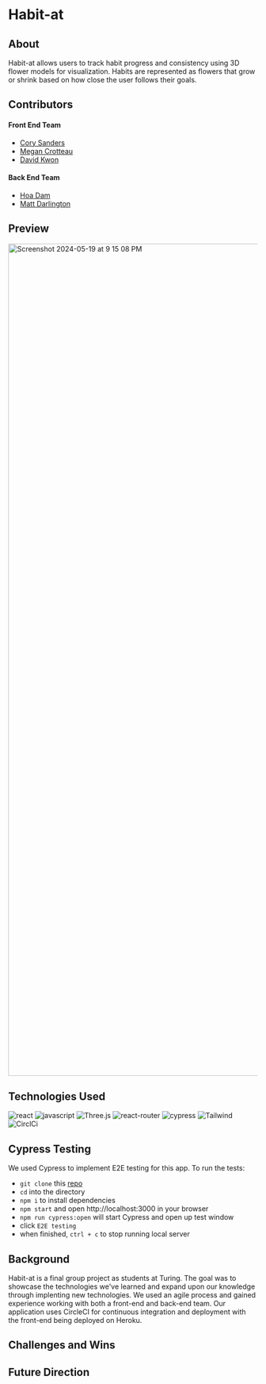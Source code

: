 # Habit-at

## About
Habit-at allows users to track habit progress and consistency using 3D flower models for visualization. Habits are represented as flowers that grow or shrink based on how close the user follows their goals.

## Contributors
#### Front End Team
- [Cory Sanders](https://github.com/corysanders3)
- [Megan Crotteau](https://github.com/crotteau)
- [David Kwon](https://github.com/dkwon1223)
#### Back End Team
- [Hoa Dam](https://github.com/hoadam)
- [Matt Darlington](https://github.com/mdarl17)

## Preview
<img width="1678" alt="Screenshot 2024-05-19 at 9 15 08 PM" src="https://github.com/Habit-at-2311/fe-habit-at/assets/149750476/baeba9df-4ea3-4c6f-924d-1ba9f6b7e536">


## Technologies Used
<div>
  <img src='https://img.shields.io/badge/React-61DAFB.svg?style=for-the-badge&logo=React&logoColor=black' alt='react'/>
  <img src='https://img.shields.io/badge/JavaScript-F7DF1E.svg?style=for-the-badge&logo=JavaScript&logoColor=black' alt='javascript'/>
  <img src='https://img.shields.io/badge/Three.js-000000.svg?style=for-the-badge&logo=threedotjs&logoColor=white' alt='Three.js'/>
  <img src='https://img.shields.io/badge/React%20Router-CA4245.svg?style=for-the-badge&logo=React-Router&logoColor=white' alt='react-router'/>
  <img src='https://img.shields.io/badge/Cypress-69D3A7.svg?style=for-the-badge&logo=Cypress&logoColor=white' alt='cypress'/>
  <img src='https://img.shields.io/badge/Tailwind%20CSS-06B6D4.svg?style=for-the-badge&logo=Tailwind-CSS&logoColor=white' alt='Tailwind'/>
  <img src='https://img.shields.io/badge/CircleCI-343434.svg?style=for-the-badge&logo=CircleCI&logoColor=white' alt='CirclCi'/>
</div>

## Cypress Testing
We used Cypress to implement E2E testing for this app. To run the tests:
- `git clone` this [repo](https://github.com/Habit-at-2311/fe-habit-at)
- `cd` into the directory
- `npm i` to install dependencies
- `npm start` and open http://localhost:3000 in your browser
- `npm run cypress:open` will start Cypress and open up test window
- click `E2E testing`
- when finished, `ctrl + c` to stop running local server

## Background
Habit-at is a final group project as students at Turing. The goal was to showcase the technologies we've learned and expand upon our knowledge through implenting new technologies. We used an agile process and gained experience working with both a front-end and back-end team. Our application uses CircleCI for continuous integration and deployment with the front-end being deployed on Heroku.

## Challenges and Wins


## Future Direction


